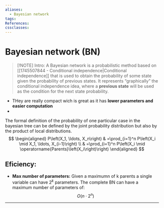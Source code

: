 ```yaml
---
aliases:
  - Bayesian network
tags:
References:
cssclasses:
---
```

# Bayesian network (BN)
> [!NOTE] Intro: 
> A Bayesian network is a probabilistic method based on [[1745507844 - Conditional independence|Conditional independence]] that is used to obtain the probability of some state given the probability of previous states.
> It represents “graphically” the conditional independence idea, where a **previous state** will be used as the condition for the next state probability. 

+ THey are really compact wich is great as it has **lower parameters and easier computation**
+ 
The formal definition of the probability of one particular case in the bayesian tree can be defined by the joint probability distribution but also by the product of local distributions. 
$$
\begin{aligned}
P\left(X_1, \ldots, X_n\right) & =\prod_{i=1}^n P\left(X_i \mid X_1, \ldots, X_{i-1}\right) \\
& =\prod_{i=1}^n P\left(X_i \mid \operatorname{Parents}\left(X_i\right)\right)
\end{aligned}
$$
## Eficiency:
+ **Max number of parameters:** Given a maximumn of k parents a single variable can have $2^k$ parameters. The complete BN can have a maximum number of parameters of:
$$
  O(n\cdot 2^n)
$$

***